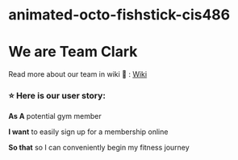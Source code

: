 
# animated-octo-fishstick-cis486
<h1>We are Team Clark</h1>

Read more about our team in wiki 📖 : [Wiki](https://github.com/cnorwood10/animated-octo-fishstick-cis486/wiki)

<h3>⭐ Here is our user story:  </h3>

**As A** potential gym member

**I want** to easily sign up for a membership online

**So that** so I can conveniently begin my fitness journey


